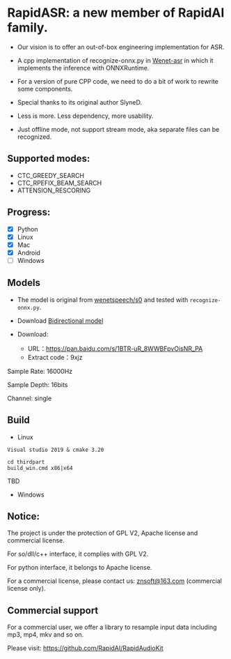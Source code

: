 # RapidASR: a new member of RapidAI family.

- Our vision is to offer an out-of-box engineering implementation for ASR.

- A cpp implementation of recognize-onnx.py in [Wenet-asr](https://github.com/wenet-e2e/wenet) in which it implements the inference with ONNXRuntime. 

- For a version of pure CPP code, we need to do a bit of work to rewrite some components.

- Special thanks to its original author SlyneD.

- Less is more. Less dependency, more usability.

- Just offline mode, not support stream mode, aka separate files can be recognized.

## Supported modes:
- CTC_GREEDY_SEARCH
- CTC_RPEFIX_BEAM_SEARCH
- ATTENSION_RESCORING 

## Progress:
- [X] Python
- [x] Linux
- [x] Mac
- [x] Android
- [ ] Windows

## Models

- The model is original from [wenetspeech/s0](https://github.com/wenet-e2e/wenet/tree/main/examples/wenetspeech/s0) and tested with `recognize-onnx.py`.

- Download [Bidirectional model](http://mobvoi-speech-public.ufile.ucloud.cn/public/wenet/wenetspeech/20211025_conformer_bidecoder_exp.tar.gz)

- Download:
    - URL：https://pan.baidu.com/s/1BTR-uR_8WWBFpvOisNR_PA 
    - Extract code：9xjz 

Sample Rate: 16000Hz

Sample Depth: 16bits

Channel: single

## Build

- Linux 
 ```
Visual studio 2019 & cmake 3.20

 cd thirdpart
 build_win.cmd x86|x64
 ```
 
  TBD
- Windows

## Notice:
The project is under the protection of GPL V2, Apache license and commercial license.

For so/dll/c++ interface, it complies with GPL V2.

For python interface, it belongs to Apache license.

For a commercial license, please contact us: znsoft@163.com (commercial license only).

## Commercial support

For a commercial user, we offer a library to resample input data including mp3, mp4, mkv  and so on.

Please visit: https://github.com/RapidAI/RapidAudioKit

